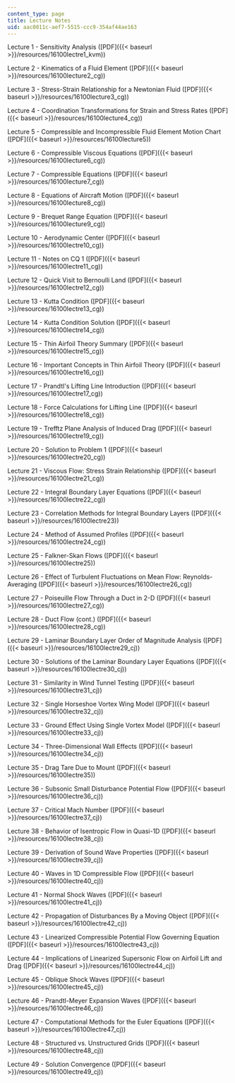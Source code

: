 ```yaml
---
content_type: page
title: Lecture Notes
uid: aac0011c-aef7-5515-ccc9-354af44ae163
---
```


Lecture 1 - Sensitivity Analysis ([PDF]({{< baseurl >}}/resources/16100lectre1_kvm))

Lecture 2 - Kinematics of a Fluid Element ([PDF]({{< baseurl >}}/resources/16100lecture2_cg))

Lecture 3 - Stress-Strain Relationship for a Newtonian Fluid ([PDF]({{< baseurl >}}/resources/16100lecture3_cg))

Lecture 4 - Coordination Transformations for Strain and Stress Rates ([PDF]({{< baseurl >}}/resources/16100lecture4_cg))

Lecture 5 - Compressible and Incompressible Fluid Element Motion Chart ([PDF]({{< baseurl >}}/resources/16100lecture5))

Lecture 6 - Compressible Viscous Equations ([PDF]({{< baseurl >}}/resources/16100lecture6_cg))

Lecture 7 - Compressible Equations ([PDF]({{< baseurl >}}/resources/16100lecture7_cg))

Lecture 8 - Equations of Aircraft Motion ([PDF]({{< baseurl >}}/resources/16100lecture8_cg))

Lecture 9 - Brequet Range Equation ([PDF]({{< baseurl >}}/resources/16100lecture9_cg))

Lecture 10 - Aerodynamic Center ([PDF]({{< baseurl >}}/resources/16100lectre10_cg))

Lecture 11 - Notes on CQ 1 ([PDF]({{< baseurl >}}/resources/16100lectre11_cg))

Lecture 12 - Quick Visit to Bernoulli Land ([PDF]({{< baseurl >}}/resources/16100lectre12_cg))

Lecture 13 - Kutta Condition ([PDF]({{< baseurl >}}/resources/16100lectre13_cg))

Lecture 14 - Kutta Condition Solution ([PDF]({{< baseurl >}}/resources/16100lectre14_cg))

Lecture 15 - Thin Airfoil Theory Summary ([PDF]({{< baseurl >}}/resources/16100lectre15_cg))

Lecture 16 - Important Concepts in Thin Airfoil Theory ([PDF]({{< baseurl >}}/resources/16100lectre16_cg))

Lecture 17 - Prandtl's Lifting Line Introduction ([PDF]({{< baseurl >}}/resources/16100lectre17_cg))

Lecture 18 - Force Calculations for Lifting Line ([PDF]({{< baseurl >}}/resources/16100lectre18_cg))

Lecture 19 - Trefftz Plane Analysis of Induced Drag ([PDF]({{< baseurl >}}/resources/16100lectre19_cg))

Lecture 20 - Solution to Problem 1 ([PDF]({{< baseurl >}}/resources/16100lectre20_cg))

Lecture 21 - Viscous Flow: Stress Strain Relationship ([PDF]({{< baseurl >}}/resources/16100lectre21_cg))

Lecture 22 - Integral Boundary Layer Equations ([PDF]({{< baseurl >}}/resources/16100lectre22_cg))

Lecture 23 - Correlation Methods for Integral Boundary Layers ([PDF]({{< baseurl >}}/resources/16100lectre23))

Lecture 24 - Method of Assumed Profiles ([PDF]({{< baseurl >}}/resources/16100lectre24_cg))

Lecture 25 - Falkner-Skan Flows ([PDF]({{< baseurl >}}/resources/16100lectre25))

Lecture 26 - Effect of Turbulent Fluctuations on Mean Flow: Reynolds-Averaging ([PDF]({{< baseurl >}}/resources/16100lectre26_cg))

Lecture 27 - Poiseuille Flow Through a Duct in 2-D ([PDF]({{< baseurl >}}/resources/16100lectre27_cg))

Lecture 28 - Duct Flow (cont.) ([PDF]({{< baseurl >}}/resources/16100lectre28_cg))

Lecture 29 - Laminar Boundary Layer Order of Magnitude Analysis ([PDF]({{< baseurl >}}/resources/16100lectre29_cj))

Lecture 30 - Solutions of the Laminar Boundary Layer Equations ([PDF]({{< baseurl >}}/resources/16100lectre30_cj))

Lecture 31 - Similarity in Wind Tunnel Testing ([PDF]({{< baseurl >}}/resources/16100lectre31_cj))

Lecture 32 - Single Horseshoe Vortex Wing Model ([PDF]({{< baseurl >}}/resources/16100lectre32_cj))

Lecture 33 - Ground Effect Using Single Vortex Model ([PDF]({{< baseurl >}}/resources/16100lectre33_cj))

Lecture 34 - Three-Dimensional Wall Effects ([PDF]({{< baseurl >}}/resources/16100lectre34_cj))

Lecture 35 - Drag Tare Due to Mount ([PDF]({{< baseurl >}}/resources/16100lectre35))

Lecture 36 - Subsonic Small Disturbance Potential Flow ([PDF]({{< baseurl >}}/resources/16100lectre36_cj))

Lecture 37 - Critical Mach Number ([PDF]({{< baseurl >}}/resources/16100lectre37_cj))

Lecture 38 - Behavior of Isentropic Flow in Quasi-1D ([PDF]({{< baseurl >}}/resources/16100lectre38_cj))

Lecture 39 - Derivation of Sound Wave Properties ([PDF]({{< baseurl >}}/resources/16100lectre39_cj))

Lecture 40 - Waves in 1D Compressible Flow ([PDF]({{< baseurl >}}/resources/16100lectre40_cj))

Lecture 41 - Normal Shock Waves ([PDF]({{< baseurl >}}/resources/16100lectre41_cj))

Lecture 42 - Propagation of Disturbances By a Moving Object ([PDF]({{< baseurl >}}/resources/16100lectre42_cj))

Lecture 43 - Linearized Compressible Potential Flow Governing Equation ([PDF]({{< baseurl >}}/resources/16100lectre43_cj))

Lecture 44 - Implications of Linearized Supersonic Flow on Airfoil Lift and Drag ([PDF]({{< baseurl >}}/resources/16100lectre44_cj))

Lecture 45 - Oblique Shock Waves ([PDF]({{< baseurl >}}/resources/16100lectre45_cj))

Lecture 46 - Prandtl-Meyer Expansion Waves ([PDF]({{< baseurl >}}/resources/16100lectre46_cj))

Lecture 47 - Computational Methods for the Euler Equations ([PDF]({{< baseurl >}}/resources/16100lectre47_cj))

Lecture 48 - Structured vs. Unstructured Grids ([PDF]({{< baseurl >}}/resources/16100lectre48_cj))

Lecture 49 - Solution Convergence ([PDF]({{< baseurl >}}/resources/16100lectre49_cj))